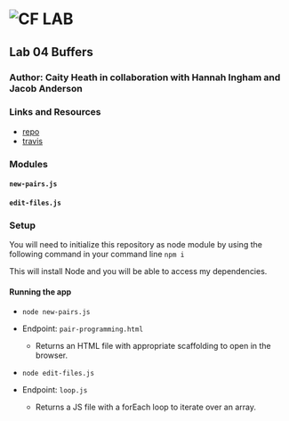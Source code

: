 ![CF](http://i.imgur.com/7v5ASc8.png) LAB
=================================================

## Lab 04 Buffers

### Author: Caity Heath in collaboration with Hannah Ingham and Jacob Anderson

### Links and Resources
* [repo](https://github.com/CaityHeath/04-buffers)
* [travis](https://www.travis-ci.com/)


### Modules
#### `new-pairs.js`
#### `edit-files.js`



### Setup
You will need to initialize this repository as node module by using the following command in your command line 
`npm i`

This will install Node and you will be able to access my dependencies. 

#### Running the app
* `node new-pairs.js`
* Endpoint: `pair-programming.html`
  * Returns an HTML file with appropriate scaffolding to open in the browser.

* `node edit-files.js`
* Endpoint: `loop.js`
  * Returns a JS file with a forEach loop to iterate over an array. 



